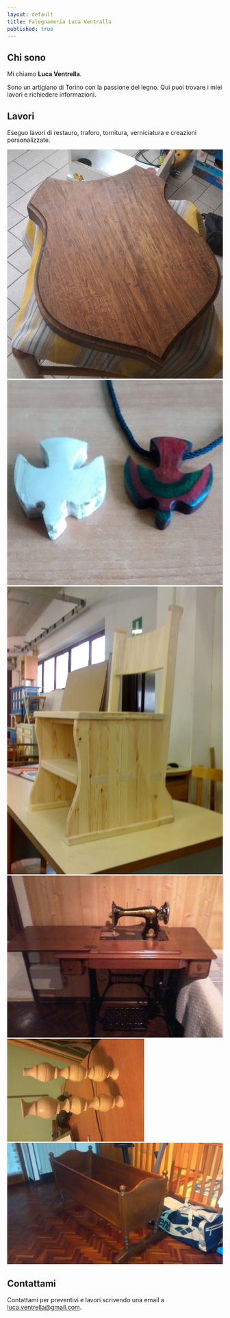 ```yaml
---
layout: default
title: Falegnameria Luca Ventralla
published: true
---
```


## Chi sono

Mi chiamo **Luca Ventrella**.

Sono un artigiano di Torino con la passione del legno. Qui puoi trovare i miei lavori e richiedere informazioni.

## Lavori

Eseguo lavori di restauro, traforo, tornitura, verniciatura e creazioni personalizzate.


![scudo](/images/IMG-20160311-WA0007.jpg)
![rondine](/images/IMG_20150212_132314783.jpg)
![panca](/images/30-01-09_1159.jpg)
![macchina da cucire](/images/1387655334708.jpg)
![tornitura](/images/1387655340353.jpg)
![culla](/images/IMG_20140507_183226865.jpg)

## Contattami

Contattami per preventivi e lavori scrivendo una email a [luca.ventrella@gmail.com](mailto:luca.ventrella@gmail.com).
